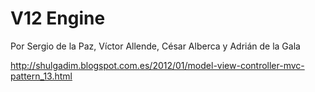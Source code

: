 # V12 Engine

Por Sergio de la Paz, Víctor Allende, César Alberca y Adrián de la Gala

http://shulgadim.blogspot.com.es/2012/01/model-view-controller-mvc-pattern_13.html